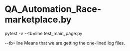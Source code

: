 # QA_Automation_Race-marketplace.by



pytest -v --tb=line test_main_page.py   

--tb=line Means that we are getting the one-lined log files.